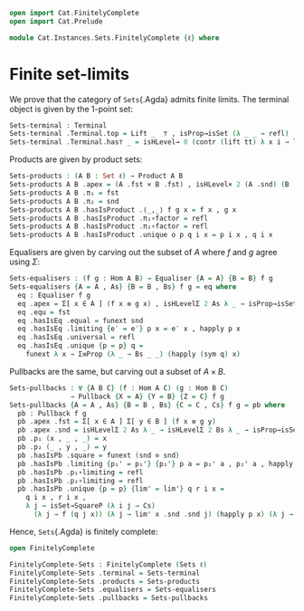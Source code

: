 ```agda
open import Cat.FinitelyComplete
open import Cat.Prelude

module Cat.Instances.Sets.FinitelyComplete {ℓ} where
```

<!--
```agda
open import Cat.Diagram.Equaliser (Sets ℓ)
open import Cat.Diagram.Pullback (Sets ℓ)
open import Cat.Diagram.Terminal (Sets ℓ)
open import Cat.Diagram.Product (Sets ℓ)
open import Cat.Reasoning (Sets ℓ)

private variable
  A B : Set ℓ
  f g : Hom A B

open Terminal
open IsProduct
open Product
open IsPullback
open Pullback
open IsEqualiser
open Equaliser
```
-->

# Finite set-limits

We prove that the category of `Sets`{.Agda} admits finite limits. The
terminal object is given by the 1-point set:

```agda
Sets-terminal : Terminal
Sets-terminal .Terminal.top = Lift _  ⊤ , isProp→isSet (λ _ _ → refl)
Sets-terminal .Terminal.has⊤ _ = isHLevel→ 0 (contr (lift tt) λ x i → lift tt)
```

Products are given by product sets:

```agda
Sets-products : (A B : Set ℓ) → Product A B
Sets-products A B .apex = (A .fst × B .fst) , isHLevel× 2 (A .snd) (B .snd)
Sets-products A B .π₁ = fst
Sets-products A B .π₂ = snd
Sets-products A B .hasIsProduct .⟨_,_⟩ f g x = f x , g x
Sets-products A B .hasIsProduct .π₁∘factor = refl
Sets-products A B .hasIsProduct .π₂∘factor = refl
Sets-products A B .hasIsProduct .unique o p q i x = p i x , q i x
```

Equalisers are given by carving out the subset of $A$ where $f$ and $g$ agree
using $\Sigma$:

```agda
Sets-equalisers : (f g : Hom A B) → Equaliser {A = A} {B = B} f g
Sets-equalisers {A = A , As} {B = B , Bs} f g = eq where
  eq : Equaliser f g
  eq .apex = Σ[ x ∈ A ] (f x ≡ g x) , isHLevelΣ 2 As λ _ → isProp→isSet (Bs _ _)
  eq .equ = fst
  eq .hasIsEq .equal = funext snd
  eq .hasIsEq .limiting {e′ = e′} p x = e′ x , happly p x
  eq .hasIsEq .universal = refl
  eq .hasIsEq .unique {p = p} q = 
    funext λ x → Σ≡Prop (λ _ → Bs _ _) (happly (sym q) x)
```

Pullbacks are the same, but carving out a subset of $A \times B$.

```agda
Sets-pullbacks : ∀ {A B C} (f : Hom A C) (g : Hom B C) 
               → Pullback {X = A} {Y = B} {Z = C} f g
Sets-pullbacks {A = A , As} {B = B , Bs} {C = C , Cs} f g = pb where
  pb : Pullback f g
  pb .apex .fst = Σ[ x ∈ A ] Σ[ y ∈ B ] (f x ≡ g y)
  pb .apex .snd = isHLevelΣ 2 As λ _ → isHLevelΣ 2 Bs λ _ → isProp→isSet (Cs _ _)
  pb .p₁ (x , _ , _) = x
  pb .p₂ (_ , y , _) = y
  pb .hasIsPb .square = funext (snd ⊙ snd)
  pb .hasIsPb .limiting {p₁' = p₁'} {p₂'} p a = p₁' a , p₂' a , happly p a
  pb .hasIsPb .p₁∘limiting = refl
  pb .hasIsPb .p₂∘limiting = refl
  pb .hasIsPb .unique {p = p} {lim' = lim'} q r i x = 
    q i x , r i x , 
    λ j → isSet→SquareP (λ i j → Cs) 
      (λ j → f (q j x)) (λ j → lim' x .snd .snd j) (happly p x) (λ j → g (r j x)) i j
```

Hence, `Sets`{.Agda} is finitely complete:

```agda
open FinitelyComplete

FinitelyComplete-Sets : FinitelyComplete (Sets ℓ)
FinitelyComplete-Sets .terminal = Sets-terminal
FinitelyComplete-Sets .products = Sets-products
FinitelyComplete-Sets .equalisers = Sets-equalisers
FinitelyComplete-Sets .pullbacks = Sets-pullbacks
```
